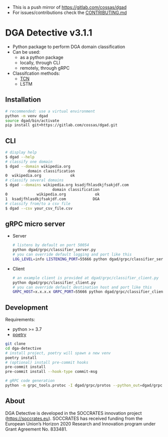 * This is a push mirror of https://gitlab.com/cossas/dgad
* For issues/contributions check the [CONTRIBUTING.md](CONTRIBUTING.md)

# DGA Detective v3.1.1

* Python package to perform DGA domain classification
* Can be used:
  - as a python package
  - locally, through CLI
  - remotely, through gRPC
* Classifcation methods:
  - [TCN](https://github.com/philipperemy/keras-tcn)
  - LSTM

## Installation
```bash
# recommended: use a virtual environment
python -m venv dgad
source dgad/bin/activate
pip install git+https://gitlab.com/cossas/dgad.git
```

## CLI

```bash
# display help
$ dgad --help
# classify one domain
$ dgad --domain wikipedia.org
          domain classification
0  wikipedia.org             ok
# classify several domains
$ dgad --domains wikipedia.org ksadjfhlasdkjfsakjdf.com
                     domain classification
0             wikipedia.org             ok
1  ksadjfhlasdkjfsakjdf.com            DGA
# classify from/to a csv file
$ dgad --csv your_csv_file.csv
```

## gRPC micro server

* Server
  ```bash
  # listens by default on port 50054
  python dgad/grpc/classifier_server.py
  # you can override default logging and port like this
  LOG_LEVEL=info LISTENING_PORT=55666 python dgad/grpc/classifier_server.py
  ```

* Client
  ```bash
  # an example client is provided at dgad/grpc/classifier_client.py
  python dgad/grpc/classifier_client.py
  # you can override default destination host and port like this
  GRPC_HOST=x.x.x.x GRPC_PORT=55666 python dgad/grpc/classifier_client.py
  ```

## Development

Requirements:
* python >= 3.7
* [poetry](https://python-poetry.org)

```bash
git clone 
cd dga-detective
# install project, poetry will spawn a new venv
poetry install
# (optional) install pre-commit hooks
pre-commit install
pre-commit install --hook-type commit-msg

# gRPC code generation
python -m grpc_tools.protoc -I dgad/grpc/protos --python_out=dgad/grpc --grpc_python_out=dgad/grpc dgad/grpc/protos/classification.proto
```

## About

DGA Detective is developed in the SOCCRATES innovation project (https://soccrates.eu). SOCCRATES has received funding from the European Union’s Horizon 2020 Research and Innovation program under Grant Agreement No. 833481.
